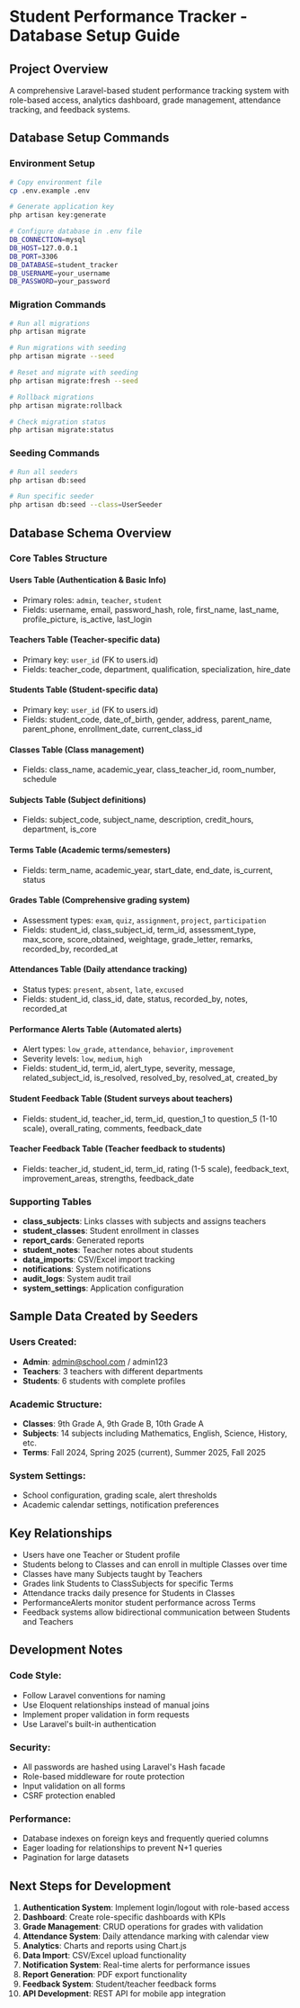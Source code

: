 # Student Performance Tracker - Database Setup Guide

## Project Overview
A comprehensive Laravel-based student performance tracking system with role-based access, analytics dashboard, grade management, attendance tracking, and feedback systems.

## Database Setup Commands

### Environment Setup
```bash
# Copy environment file
cp .env.example .env

# Generate application key
php artisan key:generate

# Configure database in .env file
DB_CONNECTION=mysql
DB_HOST=127.0.0.1
DB_PORT=3306
DB_DATABASE=student_tracker
DB_USERNAME=your_username
DB_PASSWORD=your_password
```

### Migration Commands
```bash
# Run all migrations
php artisan migrate

# Run migrations with seeding
php artisan migrate --seed

# Reset and migrate with seeding
php artisan migrate:fresh --seed

# Rollback migrations
php artisan migrate:rollback

# Check migration status
php artisan migrate:status
```

### Seeding Commands
```bash
# Run all seeders
php artisan db:seed

# Run specific seeder
php artisan db:seed --class=UserSeeder
```

## Database Schema Overview

### Core Tables Structure

#### **Users Table** (Authentication & Basic Info)
- Primary roles: `admin`, `teacher`, `student`
- Fields: username, email, password_hash, role, first_name, last_name, profile_picture, is_active, last_login

#### **Teachers Table** (Teacher-specific data)
- Primary key: `user_id` (FK to users.id)
- Fields: teacher_code, department, qualification, specialization, hire_date

#### **Students Table** (Student-specific data)
- Primary key: `user_id` (FK to users.id)
- Fields: student_code, date_of_birth, gender, address, parent_name, parent_phone, enrollment_date, current_class_id

#### **Classes Table** (Class management)
- Fields: class_name, academic_year, class_teacher_id, room_number, schedule

#### **Subjects Table** (Subject definitions)
- Fields: subject_code, subject_name, description, credit_hours, department, is_core

#### **Terms Table** (Academic terms/semesters)
- Fields: term_name, academic_year, start_date, end_date, is_current, status

#### **Grades Table** (Comprehensive grading system)
- Assessment types: `exam`, `quiz`, `assignment`, `project`, `participation`
- Fields: student_id, class_subject_id, term_id, assessment_type, max_score, score_obtained, weightage, grade_letter, remarks, recorded_by, recorded_at

#### **Attendances Table** (Daily attendance tracking)
- Status types: `present`, `absent`, `late`, `excused`
- Fields: student_id, class_id, date, status, recorded_by, notes, recorded_at

#### **Performance Alerts Table** (Automated alerts)
- Alert types: `low_grade`, `attendance`, `behavior`, `improvement`
- Severity levels: `low`, `medium`, `high`
- Fields: student_id, term_id, alert_type, severity, message, related_subject_id, is_resolved, resolved_by, resolved_at, created_by

#### **Student Feedback Table** (Student surveys about teachers)
- Fields: student_id, teacher_id, term_id, question_1 to question_5 (1-10 scale), overall_rating, comments, feedback_date

#### **Teacher Feedback Table** (Teacher feedback to students)
- Fields: teacher_id, student_id, term_id, rating (1-5 scale), feedback_text, improvement_areas, strengths, feedback_date

### Supporting Tables
- **class_subjects**: Links classes with subjects and assigns teachers
- **student_classes**: Student enrollment in classes
- **report_cards**: Generated reports
- **student_notes**: Teacher notes about students
- **data_imports**: CSV/Excel import tracking
- **notifications**: System notifications
- **audit_logs**: System audit trail
- **system_settings**: Application configuration

## Sample Data Created by Seeders

### Users Created:
- **Admin**: admin@school.com / admin123
- **Teachers**: 3 teachers with different departments
- **Students**: 6 students with complete profiles

### Academic Structure:
- **Classes**: 9th Grade A, 9th Grade B, 10th Grade A
- **Subjects**: 14 subjects including Mathematics, English, Science, History, etc.
- **Terms**: Fall 2024, Spring 2025 (current), Summer 2025, Fall 2025

### System Settings:
- School configuration, grading scale, alert thresholds
- Academic calendar settings, notification preferences

## Key Relationships

- Users have one Teacher or Student profile
- Students belong to Classes and can enroll in multiple Classes over time
- Classes have many Subjects taught by Teachers
- Grades link Students to ClassSubjects for specific Terms
- Attendance tracks daily presence for Students in Classes
- PerformanceAlerts monitor student performance across Terms
- Feedback systems allow bidirectional communication between Students and Teachers

## Development Notes

### Code Style:
- Follow Laravel conventions for naming
- Use Eloquent relationships instead of manual joins
- Implement proper validation in form requests
- Use Laravel's built-in authentication

### Security:
- All passwords are hashed using Laravel's Hash facade
- Role-based middleware for route protection
- Input validation on all forms
- CSRF protection enabled

### Performance:
- Database indexes on foreign keys and frequently queried columns
- Eager loading for relationships to prevent N+1 queries
- Pagination for large datasets

## Next Steps for Development

1. **Authentication System**: Implement login/logout with role-based access
2. **Dashboard**: Create role-specific dashboards with KPIs
3. **Grade Management**: CRUD operations for grades with validation
4. **Attendance System**: Daily attendance marking with calendar view
5. **Analytics**: Charts and reports using Chart.js
6. **Data Import**: CSV/Excel upload functionality
7. **Notification System**: Real-time alerts for performance issues
8. **Report Generation**: PDF export functionality
9. **Feedback System**: Student/teacher feedback forms
10. **API Development**: REST API for mobile app integration
